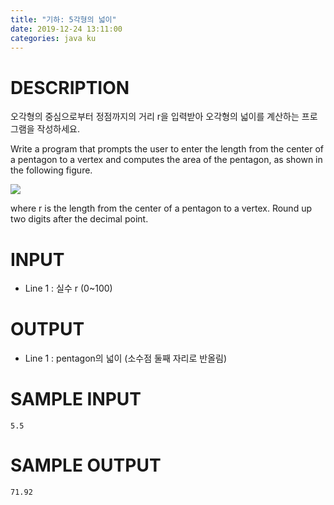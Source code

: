 ```yaml
---
title: "기하: 5각형의 넓이"
date: 2019-12-24 13:11:00
categories: java ku
---
```


# DESCRIPTION
오각형의 중심으로부터 정점까지의 거리 r을 입력받아 오각형의 넓이를 계산하는 프로그램을 작성하세요.

Write a program that prompts the user to enter the length from the center of a pentagon to a vertex and computes the area of the pentagon, as shown in the following figure.


![](https://withcs.net/img/java2015/area_of_a_pentagon.png)


where r is the length from the center of a pentagon to a vertex. Round up two digits after the decimal point.

 

# INPUT
* Line 1 : 실수 r (0~100)

# OUTPUT
* Line 1 : pentagon의 넓이 (소수점 둘째 자리로 반올림)

# SAMPLE INPUT
```
5.5
```

# SAMPLE OUTPUT
```
71.92
```

<script src="https://gist.github.com/DetegiCE/81f128be0cc6064801dcc099eabeaa21.js"></script>
